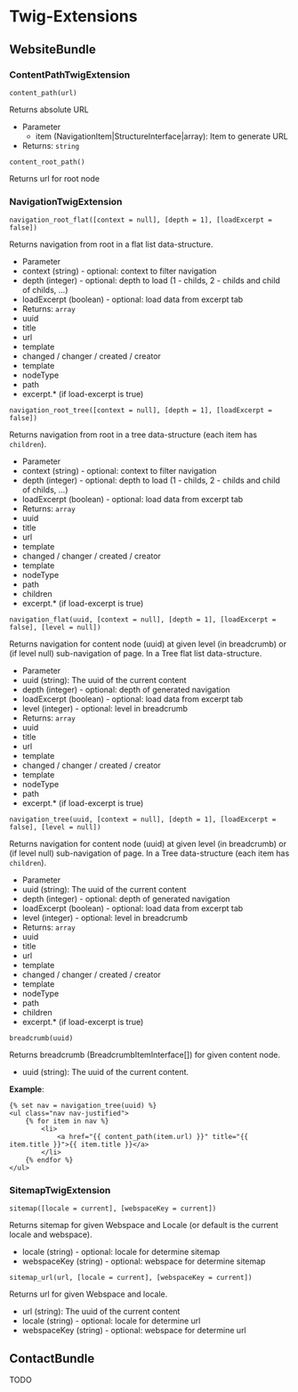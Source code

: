 # Twig-Extensions

## WebsiteBundle

### ContentPathTwigExtension

`content_path(url)`

Returns absolute URL

* Parameter
  * item (NavigationItem|StructureInterface|array): Item to generate URL
* Returns: `string`

`content_root_path()`

Returns url for root node

### NavigationTwigExtension

`navigation_root_flat([context = null], [depth = 1], [loadExcerpt = false])`

Returns navigation from root in a flat list data-structure.

* Parameter
 * context (string) - optional: context to filter navigation
 * depth (integer) - optional: depth to load (1 - childs, 2 - childs and child of childs, ...)
 * loadExcerpt (boolean) - optional: load data from excerpt tab
* Returns: `array`
 * uuid
 * title
 * url
 * template
 * changed / changer / created / creator
 * template
 * nodeType
 * path
 * excerpt.* (if load-excerpt is true)

`navigation_root_tree([context = null], [depth = 1], [loadExcerpt = false])`

Returns navigation from root in a tree data-structure (each item has `children`).

* Parameter
 * context (string) - optional: context to filter navigation
 * depth (integer) - optional: depth to load (1 - childs, 2 - childs and child of childs, ...)
 * loadExcerpt (boolean) - optional: load data from excerpt tab
* Returns: `array`
 * uuid
 * title
 * url
 * template
 * changed / changer / created / creator
 * template
 * nodeType
 * path
 * children
 * excerpt.* (if load-excerpt is true)
 
`navigation_flat(uuid, [context = null], [depth = 1], [loadExcerpt = false], [level = null])`

Returns navigation for content node (uuid) at given level (in breadcrumb) or (if level null) sub-navigation of page. In a Tree flat list data-structure.
 
* Parameter
 * uuid (string): The uuid of the current content
 * depth (integer) - optional: depth of generated navigation
 * loadExcerpt (boolean) - optional: load data from excerpt tab
 * level (integer) - optional: level in breadcrumb
* Returns: `array`
 * uuid
 * title
 * url
 * template
 * changed / changer / created / creator
 * template
 * nodeType
 * path
 * excerpt.* (if load-excerpt is true)
 
`navigation_tree(uuid, [context = null], [depth = 1], [loadExcerpt = false], [level = null])`

Returns navigation for content node (uuid) at given level (in breadcrumb) or (if level null) sub-navigation of page. In a Tree data-structure (each item has `children`).

* Parameter
 * uuid (string): The uuid of the current content
 * depth (integer) - optional: depth of generated navigation
 * loadExcerpt (boolean) - optional: load data from excerpt tab
 * level (integer) - optional: level in breadcrumb 
* Returns: `array`
 * uuid
 * title
 * url
 * template
 * changed / changer / created / creator
 * template
 * nodeType
 * path
 * children
 * excerpt.* (if load-excerpt is true)
 
`breadcrumb(uuid)`

Returns breadcrumb (BreadcrumbItemInterface[]) for given content node.

* uuid (string): The uuid of the current content.

__Example__:

```twig
{% set nav = navigation_tree(uuid) %}
<ul class="nav nav-justified">
    {% for item in nav %}
        <li>
            <a href="{{ content_path(item.url) }}" title="{{ item.title }}">{{ item.title }}</a>
        </li>
    {% endfor %}
</ul>
```

### SitemapTwigExtension

`sitemap([locale = current], [webspaceKey = current])`

Returns sitemap for given Webspace and Locale (or default is the current locale and webspace).

* locale (string) - optional: locale for determine sitemap
* webspaceKey (string) - optional: webspace for determine sitemap

`sitemap_url(url, [locale = current], [webspaceKey = current])`

Returns url for given Webspace and locale.

* url (string): The uuid of the current content
* locale (string) - optional: locale for determine url
* webspaceKey (string) - optional: webspace for determine url

## ContactBundle

TODO
